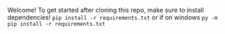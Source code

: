 Welcome! To get started after cloning this repo, make sure to install dependencies!
`pip install -r requirements.txt` 
or if on windows
`py -m pip install -r requirements.txt`